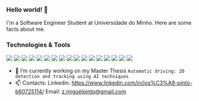 ### Hello world! 👋

I'm a Software Engineer Student at Universidade do Minho. Here are some facts about me.

### Technologies & Tools

![](https://img.shields.io/badge/OS-Linux-957DAD?style=flat&logo=linux&logoColor=white&color=2bbc8a&color=2bbc8a)
![](https://img.shields.io/badge/OS-Windows-957DAD?style=flat&logo=windows&logoColor=white&color=2bbc8a&color=2bbc8a)
![](https://img.shields.io/badge/Editor-Visual%20Studio-9E7E8B.svg?style=flat&logo=visual-studio-code&logoColor=white&color=2bbc8a)
![](https://img.shields.io/badge/Editor-Visual%20Studio%20Code-9E7E8B.svg?style=flat&logo=visual-studio-code&logoColor=white&color=2bbc8a)
![](https://img.shields.io/badge/Editor-IntelliJIDEA-9E7E8B.svg?style=flat&logo=intellij-idea&logoColor=white&color=2bbc8a)
![](https://img.shields.io/badge/Code-java-%2396A2FF.svg?style=flat&logo=java&logoColor=white&color=2bbc8a)
![](https://img.shields.io/badge/Code-python-96A2FF?style=flat&logo=python&logoColor=white&color=2bbc8a)
![](https://img.shields.io/badge/Code-c-%2396A2FF.svg?style=flat&logo=c&logoColor=white&color=2bbc8a)
![](https://img.shields.io/badge/Code-c%23-%2396A2FF.svg?style=flat&logo=c-sharp&logoColor=white&color=2bbc8a)
![](https://img.shields.io/badge/DB-MySQL-%239799ba.svg?style=flat&logo=mysql&logoColor=white&color=2bbc8a)
![](https://img.shields.io/badge/DB-MongoDB-%239799ba.svg?style=flat&logo=mongodb&logoColor=white&color=2bbc8a)
![](https://img.shields.io/badge/Framework-Angular-%236e7b8f.svg?style=flat&logo=Angular&logoColor=white&color=2bbc8a)
![](https://img.shields.io/badge/Library-Numpy-%236e7b8f.svg?style=flat&logo=numpy&logoColor=white&color=2bbc8a)
![](https://img.shields.io/badge/Library-Pandas-%236e7b8f.svg?style=flat&logo=pandas&logoColor=white&color=2bbc8a)
![](https://img.shields.io/badge/Library-Scikit--learn-%236e7b8f.svg?style=flat&logo=scikit-learn&logoColor=white&color=2bbc8a)
![](https://img.shields.io/badge/Library-TensorFlow-%236e7b8f.svg?style=flat&logo=TensorFlow&logoColor=white&color=2bbc8a)
![](https://img.shields.io/badge/Library-Keras-%236e7b8f.svg?style=flat&logo=Keras&logoColor=white&color=2bbc8a)

- 🔭 I’m currently working on my Master Thesis ```Automatic driving: 2D detection and tracking using AI techniques```
- 📫 Contacts: 
 Linkedin: https://www.linkedin.com/in/jos%C3%A9-pinto-b60725114/
 Email: z.miguelpinto@gmail.com
